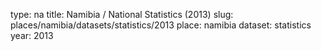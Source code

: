 type: na
title: Namibia / National Statistics (2013)
slug: places/namibia/datasets/statistics/2013
place: namibia
dataset: statistics
year: 2013
